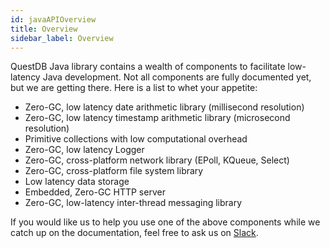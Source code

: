 ```yaml
---
id: javaAPIOverview
title: Overview
sidebar_label: Overview
---
```



QuestDB Java library contains a wealth of components to facilitate low-latency Java development. Not all components
are fully documented yet, but we are getting there. Here is a list to whet your appetite:

- Zero-GC, low latency date arithmetic library (millisecond resolution)
- Zero-GC, low latency timestamp arithmetic library (microsecond resolution)
- Primitive collections with low computational overhead
- Zero-GC, low latency Logger
- Zero-GC, cross-platform network library (EPoll, KQueue, Select)
- Zero-GC, cross-platform file system library
- Low latency data storage
- Embedded, Zero-GC HTTP server
- Zero-GC, low-latency inter-thread messaging library


If you would like us to help you use one of the above components while we catch up on the documentation, 
feel free to ask us on [Slack](https://join.slack.com/t/questdb/shared_invite/enQtNzk4Nzg4Mjc2MTE2LTEzZThjMzliMjUzMTBmYzVjYWNmM2UyNWJmNDdkMDYyZmE0ZDliZTQxN2EzNzk5MDE3Zjc1ZmJiZmFiZTIwMGY>). 